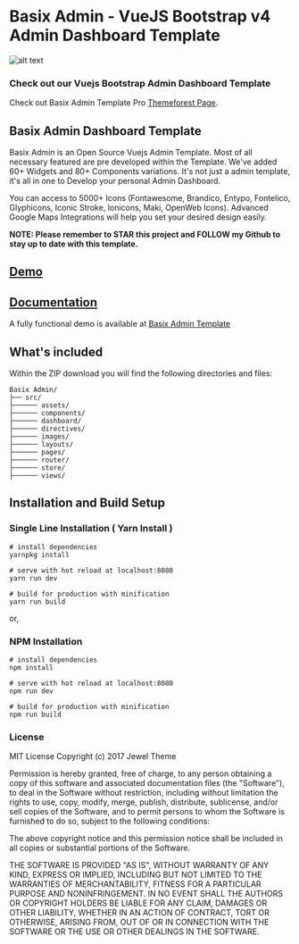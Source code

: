 # Basix Admin - VueJS Bootstrap v4 Admin Dashboard Template #

![alt text](https://jeweltheme.com/wp-content/uploads/2017/11/cover.jpg "Basix Admin - Vuejs Bootstrap Admin Dashboard Template")


### Check out our Vuejs Bootstrap Admin Dashboard Template ###

Check out Basix Admin Template Pro [Themeforest Page](https://themeforest.net/item/basix-admin-vuejs-bootstrap-admin-dashboard-template/20838455?ref=Jewel_Theme).

## Basix Admin Dashboard Template ##

Basix Admin is an Open Source Vuejs Admin Template. Most of all necessary featured are pre developed within the Template. We've added 60+ Widgets and 80+ Components variations. It's not just a admin template, it's all in one to Develop your personal Admin Dashboard.

You can access to 5000+ Icons (Fontawesome, Brandico, Entypo, Fontelico, Glyphicons, Iconic Stroke, Ionicons, Maki, OpenWeb Icons). Advanced Google Maps Integrations will help you set your desired design easily.

**NOTE: Please remember to STAR this project and FOLLOW my Github to stay up to date with this template.**

## [Demo](http://vuejsadmin.com) ##
## [Documentation](http://vuejsadmin.com/documentation) ##

A fully functional demo is available at [Basix Admin Template](http://vuejsadmin.com)

## What's included ##

Within the ZIP download you will find the following directories and files:
```
Basix Admin/
├── src/
├────── assets/
├────── components/
├────── dashboard/
├────── directives/
├────── images/
├────── layouts/
├────── pages/
├────── router/
├────── store/
├────── views/
```


## Installation and Build Setup
### Single Line Installation ( Yarn Install )
``` 
# install dependencies
yarnpkg install

# serve with hot reload at localhost:8080
yarn run dev

# build for production with minification
yarn run build

```
or,

### NPM Installation
``` 
# install dependencies
npm install

# serve with hot reload at localhost:8080
npm run dev

# build for production with minification
npm run build
```

### License ###

MIT License
Copyright (c) 2017 Jewel Theme

Permission is hereby granted, free of charge, to any person obtaining a copy
of this software and associated documentation files (the "Software"), to deal
in the Software without restriction, including without limitation the rights
to use, copy, modify, merge, publish, distribute, sublicense, and/or sell
copies of the Software, and to permit persons to whom the Software is
furnished to do so, subject to the following conditions:

The above copyright notice and this permission notice shall be included in all
copies or substantial portions of the Software.

THE SOFTWARE IS PROVIDED "AS IS", WITHOUT WARRANTY OF ANY KIND, EXPRESS OR
IMPLIED, INCLUDING BUT NOT LIMITED TO THE WARRANTIES OF MERCHANTABILITY,
FITNESS FOR A PARTICULAR PURPOSE AND NONINFRINGEMENT. IN NO EVENT SHALL THE
AUTHORS OR COPYRIGHT HOLDERS BE LIABLE FOR ANY CLAIM, DAMAGES OR OTHER
LIABILITY, WHETHER IN AN ACTION OF CONTRACT, TORT OR OTHERWISE, ARISING FROM,
OUT OF OR IN CONNECTION WITH THE SOFTWARE OR THE USE OR OTHER DEALINGS IN THE
SOFTWARE.
